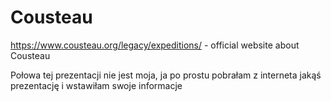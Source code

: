 # Cousteau
https://www.cousteau.org/legacy/expeditions/ - official website about Cousteau

Połowa tej prezentacji nie jest moja, ja po prostu pobrałam z interneta jakąś prezentację i wstawiłam swoje informacje
